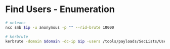 # Find Users - Enumeration

```bash
# netexec
nxc smb $ip -u anonymous -p "" --rid-brute 10000

# kerbrute
kerbrute -domain $domain -dc-ip $ip -users /tools/payloads/SecLists/Usernames/xato-net-10-million-usernames.txt
```
